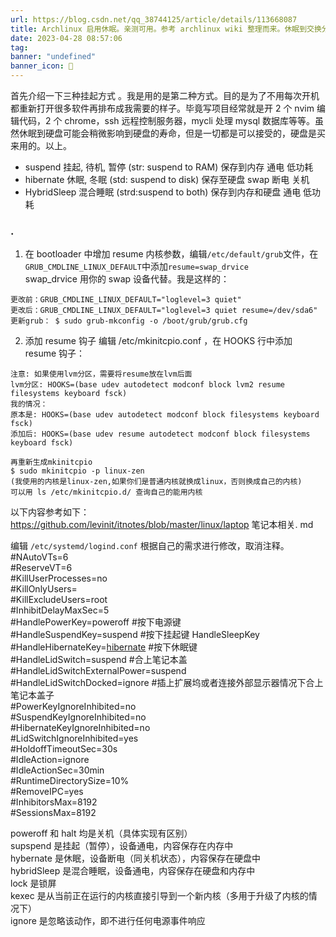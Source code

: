 ```yaml
---
url: https://blog.csdn.net/qq_38744125/article/details/113668087
title: Archlinux 启用休眠。亲测可用。参考 archlinux wiki 整理而来。休眠到交换分区_archlinux 休眠_MIC_SAMA 的博客 - CSDN 博客
date: 2023-04-28 08:57:06
tag: 
banner: "undefined"
banner_icon: 🔖
---
```

首先介绍一下三种挂起方式 。我是用的是第二种方式。目的是为了不用每次开机都重新打开很多软件再排布成我需要的样子。毕竟写项目经常就是开 2 个 nvim 编辑代码，2 个 chrome，ssh 远程控制服务器，mycli 处理 mysql 数据库等等。虽然休眠到硬盘可能会稍微影响到硬盘的寿命，但是一切都是可以接受的，硬盘是买来用的。以上。

*   suspend 挂起, 待机, 暂停 (str: suspend to RAM) 保存到内存 通电 低功耗
*   hibernate 休眠, 冬眠 (std: suspend to disk) 保存至硬盘 swap 断电 关机
*   HybridSleep 混合睡眠 (strd:suspend to both) 保存到内存和硬盘 通电 低功耗

### .

1.  在 bootloader 中增加 resume 内核参数，编辑`/etc/default/grub`文件，在`GRUB_CMDLINE_LINUX_DEFAULT`中添加`resume=swap_drvice`  
    swap_drvice 用你的 swap 设备代替。我是这样的：

```
更改前：GRUB_CMDLINE_LINUX_DEFAULT="loglevel=3 quiet"
更改后：GRUB_CMDLINE_LINUX_DEFAULT="loglevel=3 quiet resume=/dev/sda6"
更新grub： $ sudo grub-mkconfig -o /boot/grub/grub.cfg

```

2.  添加 resume 钩子 编辑 /etc/mkinitcpio.conf ，在 HOOKS 行中添加 resume 钩子：

```
注意: 如果使用lvm分区，需要将resume放在lvm后面
lvm分区: HOOKS=(base udev autodetect modconf block lvm2 resume filesystems keyboard fsck)
我的情况：
原本是: HOOKS=(base udev autodetect modconf block filesystems keyboard fsck)
添加后: HOOKS=(base udev resume autodetect modconf block filesystems keyboard fsck)

再重新生成mkinitcpio   
$ sudo mkinitcpio -p linux-zen
(我使用的内核是linux-zen,如果你们是普通内核就换成linux，否则换成自己的内核)
可以用 ls /etc/mkinitcpio.d/ 查询自己的能用内核

```

以下内容参考如下：  
https://github.com/levinit/itnotes/blob/master/linux/laptop 笔记本相关. md

编辑 `/etc/systemd/logind.conf` 根据自己的需求进行修改，取消注释。  
#NAutoVTs=6  
#ReserveVT=6  
#KillUserProcesses=no  
#KillOnlyUsers=  
#KillExcludeUsers=root  
#InhibitDelayMaxSec=5  
#HandlePowerKey=poweroff #按下电源键  
#HandleSuspendKey=suspend #按下挂起键 HandleSleepKey  
#HandleHibernateKey=[hibernate](https://so.csdn.net/so/search?q=hibernate&spm=1001.2101.3001.7020) #按下休眠键  
#HandleLidSwitch=suspend #合上笔记本盖  
#HandleLidSwitchExternalPower=suspend  
#HandleLidSwitchDocked=ignore #插上扩展坞或者连接外部显示器情况下合上笔记本盖子  
#PowerKeyIgnoreInhibited=no  
#SuspendKeyIgnoreInhibited=no  
#HibernateKeyIgnoreInhibited=no  
#LidSwitchIgnoreInhibited=yes  
#HoldoffTimeoutSec=30s  
#IdleAction=ignore  
#IdleActionSec=30min  
#RuntimeDirectorySize=10%  
#RemoveIPC=yes  
#InhibitorsMax=8192  
#SessionsMax=8192

poweroff 和 halt 均是关机（具体实现有区别）  
supspend 是挂起（暂停），设备通电，内容保存在内存中  
hybernate 是休眠，设备断电（同关机状态），内容保存在硬盘中  
hybridSleep 是混合睡眠，设备通电，内容保存在硬盘和内存中  
lock 是锁屏  
kexec 是从当前正在运行的内核直接引导到一个新内核（多用于升级了内核的情况下）  
ignore 是忽略该动作，即不进行任何电源事件响应